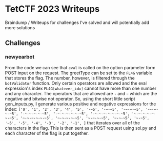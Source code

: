 
# TetCTF 2023 Writeups

Braindump / Writeups for challenges I've solved and will potentially add more solutions

## Challenges

### newyearbot

From the code we can see that `eval` is called on the option parameter form POST input on the request. The greetType can be set to the `FL4G` variable that stores the flag. The number, however, is filtered through the `botValidator` function. Only certain operators are allowed and the eval expression's index `FL4G[whatever_idx]` cannot have more than one number and any character. The operators that are allowed are `-` and `~` which are the negative and bitwise not operator.
So, using the short little script gen_inputs.py, I generate various positive and negative expressions for the index: `['0', '1', '2', '3', '4', '5', '-~5', '-~-~5', '-~-~-~5', '-~-~-~-~5', '-~-~-~-~-~5', '-~-~-~-~-~-~5', '-~-~-~-~-~-~-~5', '~-~-~-~-~-~-~5', '~-~-~-~-~-~5', '~-~-~-~-~5', '~-~-~-~5', '~-~-~5', '~-~5', '~5', '-5', '-4', '-3', '-2', '-1', ]` that iterates over all of the characters in the flag.
This is then sent as a POST request using sol.py and each character of the flag is put together.